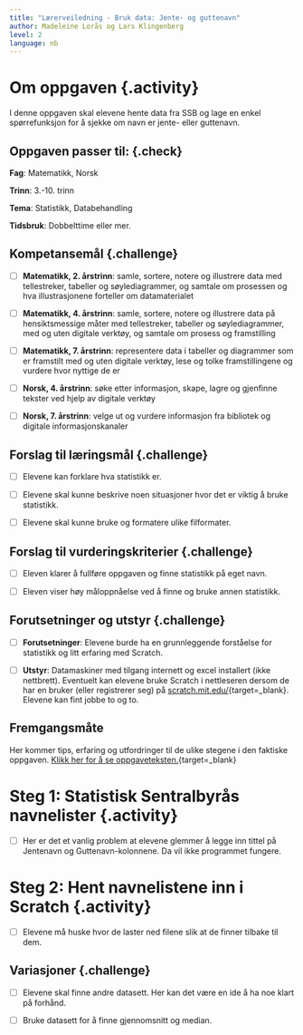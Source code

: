 ```yaml
---
title: "Lærerveiledning - Bruk data: Jente- og guttenavn"
author: Madeleine Lorås og Lars Klingenberg
level: 2
language: nb
---
```



# Om oppgaven {.activity}

I denne oppgaven skal elevene hente data fra SSB og lage en enkel spørrefunksjon
for å sjekke om navn er jente- eller guttenavn.

## Oppgaven passer til: {.check}

 __Fag__: Matematikk, Norsk

__Trinn__: 3.-10. trinn

__Tema__: Statistikk, Databehandling

__Tidsbruk__: Dobbelttime eller mer.

## Kompetansemål {.challenge}

- [ ] __Matematikk, 2. årstrinn__: samle, sortere, notere og illustrere data med
      tellestreker, tabeller og søylediagrammer, og samtale om prosessen og hva
      illustrasjonene forteller om datamaterialet

- [ ] __Matematikk, 4. årstrinn__: samle, sortere, notere og illustrere data på
      hensiktsmessige måter med tellestreker, tabeller og søylediagrammer, med
      og uten digitale verktøy, og samtale om prosess og framstilling

- [ ] __Matematikk, 7. årstrinn__: representere data i tabeller og diagrammer
      som er framstilt med og uten digitale verktøy, lese og tolke
      framstillingene og vurdere hvor nyttige de er

- [ ] __Norsk, 4. årstrinn__: søke etter informasjon, skape, lagre og gjenfinne
      tekster ved hjelp av digitale verktøy

- [ ] __Norsk, 7. årstrinn__: velge ut og vurdere informasjon fra bibliotek og
      digitale informasjonskanaler

## Forslag til læringsmål {.challenge}

- [ ] Elevene kan forklare hva statistikk er.

- [ ] Elevene skal kunne beskrive noen situasjoner hvor det er viktig å bruke
      statistikk.

- [ ] Elevene skal kunne bruke og formatere ulike filformater.

## Forslag til vurderingskriterier {.challenge}

- [ ] Eleven klarer å fullføre oppgaven og finne statistikk på eget navn.

- [ ] Eleven viser høy måloppnåelse ved å finne og bruke annen statistikk.

## Forutsetninger og utstyr {.challenge}

- [ ] __Forutsetninger__: Elevene burde ha en grunnleggende forståelse for
      statistikk og litt erfaring med Scratch.

- [ ] __Utstyr__: Datamaskiner med tilgang internett og excel installert (ikke
      nettbrett). Eventuelt kan elevene bruke Scratch i nettleseren dersom de
      har en bruker (eller registrerer seg) på
      [scratch.mit.edu/](http://scratch.mit.edu/){target=_blank}. Elevene kan
      fint jobbe to og to.

## Fremgangsmåte

Her kommer tips, erfaring og utfordringer til de ulike stegene i den faktiske
oppgaven. [Klikk her for å se
oppgaveteksten.](../data_navn/data_navn.html){target=_blank}


# Steg 1: Statistisk Sentralbyrås navnelister {.activity}

- [ ] Her er det et vanlig problem at elevene glemmer å legge inn tittel på
      Jentenavn og Guttenavn-kolonnene. Da vil ikke programmet fungere.


# Steg 2: Hent navnelistene inn i Scratch {.activity}

- [ ] Elevene må huske hvor de laster ned filene slik at de finner tilbake til dem.

## Variasjoner {.challenge}

- [ ] Elevene skal finne andre datasett. Her kan det være en ide å ha noe klart
      på forhånd.

- [ ] Bruke datasett for å finne gjennomsnitt og median.
